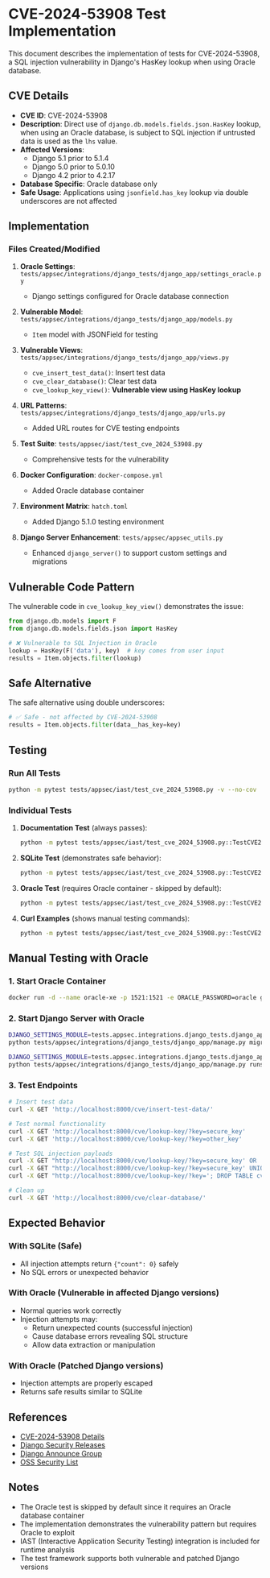 # CVE-2024-53908 Test Implementation

This document describes the implementation of tests for CVE-2024-53908, a SQL injection vulnerability in Django's HasKey lookup when using Oracle database.

## CVE Details

- **CVE ID**: CVE-2024-53908
- **Description**: Direct use of `django.db.models.fields.json.HasKey` lookup, when using an Oracle database, is subject to SQL injection if untrusted data is used as the `lhs` value.
- **Affected Versions**:
  - Django 5.1 prior to 5.1.4
  - Django 5.0 prior to 5.0.10
  - Django 4.2 prior to 4.2.17
- **Database Specific**: Oracle database only
- **Safe Usage**: Applications using `jsonfield.has_key` lookup via double underscores are not affected

## Implementation

### Files Created/Modified

1. **Oracle Settings**: `tests/appsec/integrations/django_tests/django_app/settings_oracle.py`
   - Django settings configured for Oracle database connection

2. **Vulnerable Model**: `tests/appsec/integrations/django_tests/django_app/models.py`
   - `Item` model with JSONField for testing

3. **Vulnerable Views**: `tests/appsec/integrations/django_tests/django_app/views.py`
   - `cve_insert_test_data()`: Insert test data
   - `cve_clear_database()`: Clear test data
   - `cve_lookup_key_view()`: **Vulnerable view using HasKey lookup**

4. **URL Patterns**: `tests/appsec/integrations/django_tests/django_app/urls.py`
   - Added URL routes for CVE testing endpoints

5. **Test Suite**: `tests/appsec/iast/test_cve_2024_53908.py`
   - Comprehensive tests for the vulnerability

6. **Docker Configuration**: `docker-compose.yml`
   - Added Oracle database container

7. **Environment Matrix**: `hatch.toml`
   - Added Django 5.1.0 testing environment

8. **Django Server Enhancement**: `tests/appsec/appsec_utils.py`
   - Enhanced `django_server()` to support custom settings and migrations

## Vulnerable Code Pattern

The vulnerable code in `cve_lookup_key_view()` demonstrates the issue:

```python
from django.db.models import F
from django.db.models.fields.json import HasKey

# ❌ Vulnerable to SQL Injection in Oracle
lookup = HasKey(F('data'), key)  # key comes from user input
results = Item.objects.filter(lookup)
```

## Safe Alternative

The safe alternative using double underscores:

```python
# ✅ Safe - not affected by CVE-2024-53908
results = Item.objects.filter(data__has_key=key)
```

## Testing

### Run All Tests

```bash
python -m pytest tests/appsec/iast/test_cve_2024_53908.py -v --no-cov
```

### Individual Tests

1. **Documentation Test** (always passes):
   ```bash
   python -m pytest tests/appsec/iast/test_cve_2024_53908.py::TestCVE202453908::test_cve_2024_53908_documentation -v -s
   ```

2. **SQLite Test** (demonstrates safe behavior):
   ```bash
   python -m pytest tests/appsec/iast/test_cve_2024_53908.py::TestCVE202453908::test_cve_2024_53908_safe_with_sqlite -v
   ```

3. **Oracle Test** (requires Oracle container - skipped by default):
   ```bash
   python -m pytest tests/appsec/iast/test_cve_2024_53908.py::TestCVE202453908::test_cve_2024_53908_vulnerability_with_oracle -v
   ```

4. **Curl Examples** (shows manual testing commands):
   ```bash
   python -m pytest tests/appsec/iast/test_cve_2024_53908.py::TestCVE202453908::test_cve_2024_53908_curl_example -v -s
   ```

## Manual Testing with Oracle

### 1. Start Oracle Container

```bash
docker run -d --name oracle-xe -p 1521:1521 -e ORACLE_PASSWORD=oracle gvenzl/oracle-xe:21-slim
```

### 2. Start Django Server with Oracle

```bash
DJANGO_SETTINGS_MODULE=tests.appsec.integrations.django_tests.django_app.settings_oracle \
python tests/appsec/integrations/django_tests/django_app/manage.py migrate

DJANGO_SETTINGS_MODULE=tests.appsec.integrations.django_tests.django_app.settings_oracle \
python tests/appsec/integrations/django_tests/django_app/manage.py runserver 8000
```

### 3. Test Endpoints

```bash
# Insert test data
curl -X GET 'http://localhost:8000/cve/insert-test-data/'

# Test normal functionality
curl -X GET 'http://localhost:8000/cve/lookup-key/?key=secure_key'
curl -X GET 'http://localhost:8000/cve/lookup-key/?key=other_key'

# Test SQL injection payloads
curl -X GET "http://localhost:8000/cve/lookup-key/?key=secure_key' OR '1'='1"
curl -X GET "http://localhost:8000/cve/lookup-key/?key=secure_key' UNION SELECT 1--"
curl -X GET "http://localhost:8000/cve/lookup-key/?key='; DROP TABLE cve_test_item; --"

# Clean up
curl -X GET 'http://localhost:8000/cve/clear-database/'
```

## Expected Behavior

### With SQLite (Safe)
- All injection attempts return `{"count": 0}` safely
- No SQL errors or unexpected behavior

### With Oracle (Vulnerable in affected Django versions)
- Normal queries work correctly
- Injection attempts may:
  - Return unexpected counts (successful injection)
  - Cause database errors revealing SQL structure
  - Allow data extraction or manipulation

### With Oracle (Patched Django versions)
- Injection attempts are properly escaped
- Returns safe results similar to SQLite

## References

- [CVE-2024-53908 Details](https://www.incibe.es/incibe-cert/alerta-temprana/vulnerabilidades/cve-2024-53908)
- [Django Security Releases](https://docs.djangoproject.com/en/dev/releases/security/)
- [Django Announce Group](https://groups.google.com/g/django-announce)
- [OSS Security List](https://www.openwall.com/lists/oss-security/2024/12/04/3)

## Notes

- The Oracle test is skipped by default since it requires an Oracle database container
- The implementation demonstrates the vulnerability pattern but requires Oracle to exploit
- IAST (Interactive Application Security Testing) integration is included for runtime analysis
- The test framework supports both vulnerable and patched Django versions
